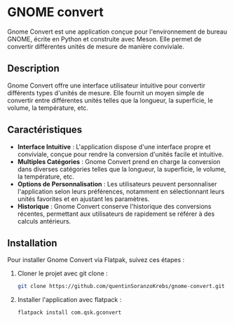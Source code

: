 GNOME convert
=============================

Gnome Convert est une application conçue pour l'environnement de bureau GNOME, écrite en Python et construite avec Meson. Elle permet de convertir différentes unités de mesure de manière conviviale.

## Description

Gnome Convert offre une interface utilisateur intuitive pour convertir différents types d'unités de mesure. Elle fournit un moyen simple de convertir entre différentes unités telles que la longueur, la superficie, le volume, la température, etc.

## Caractéristiques

- **Interface Intuitive** : L'application dispose d'une interface propre et conviviale, conçue pour rendre la conversion d'unités facile et intuitive.
- **Multiples Catégories** : Gnome Convert prend en charge la conversion dans diverses catégories telles que la longueur, la superficie, le volume, la température, etc.
- **Options de Personnalisation** : Les utilisateurs peuvent personnaliser l'application selon leurs préférences, notamment en sélectionnant leurs unités favorites et en ajustant les paramètres.
- **Historique** : Gnome Convert conserve l'historique des conversions récentes, permettant aux utilisateurs de rapidement se référer à des calculs antérieurs.

## Installation

Pour installer Gnome Convert via Flatpak, suivez ces étapes :

1. Cloner le projet avec git clone :
   ```bash
   git clone https://github.com/quentinSoranzoKrebs/gnome-convert.git

2. Installer l'application avec flatpack :
   ```bash
   flatpack install com.qsk.gconvert

